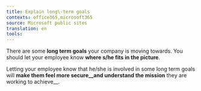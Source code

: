```yaml
---
title: Explain long\-term goals
contexts: office365,microsoft365
source: Microsoft public sites
translation: en
tools: 
---
```


There are some __long term goals__ your company is moving towards\. You should let your employee know __where s/he fits in the picture__\. 

Letting your employee know that he/she is involved in some long term goals will __make them feel more secure__and understand the mission__ they are working to achieve__\.

